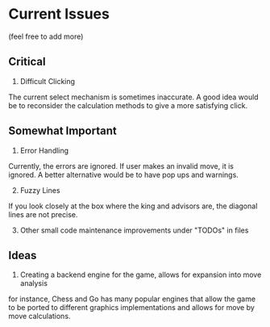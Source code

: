 # Current Issues
(feel free to add more)

## Critical

1. Difficult Clicking

The current select mechanism is sometimes inaccurate. A good idea would be to reconsider the calculation methods to give a more satisfying click.

## Somewhat Important

1. Error Handling

Currently, the errors are ignored. If user makes an invalid move, it is ignored. A better alternative
would be to have pop ups and warnings.

2. Fuzzy Lines

If you look closely at the box where the king and advisors are, the diagonal lines are not
precise.

3. Other small code maintenance improvements under "TODOs" in files

## Ideas

1. Creating a backend engine for the game, allows for expansion into move analysis

for instance, Chess and Go has many popular engines that allow the game to be ported to different
graphics implementations and allows for move by move calculations.

